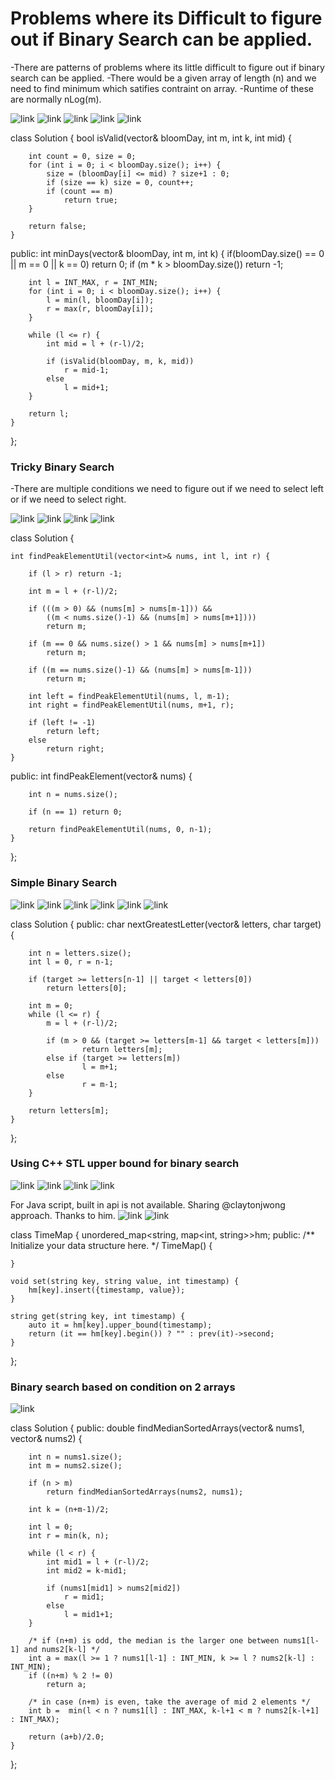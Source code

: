 # Problems where its Difficult to figure out if Binary Search can be applied.

-There are patterns of problems where its little difficult to figure out if binary search can be applied.
-There would be a given array of length (n) and we need to find minimum which satifies contraint on array.
-Runtime of these are normally nLog(m).

![link](https://leetcode.com/problems/minimum-number-of-days-to-make-m-bouquets/)
![link](https://leetcode.com/problems/sum-of-mutated-array-closest-to-target/)
![link](https://leetcode.com/problems/find-the-smallest-divisor-given-a-threshold/)
![link](https://leetcode.com/problems/koko-eating-bananas/)
![link](https://leetcode.com/problems/capacity-to-ship-packages-within-d-days/)

class Solution {
	bool isValid(vector<int>& bloomDay, int m, int k, int mid) {

		int count = 0, size = 0;
		for (int i = 0; i < bloomDay.size(); i++) {
			size = (bloomDay[i] <= mid) ? size+1 : 0;
			if (size == k) size = 0, count++;
			if (count == m)
				return true;
		}

		return false;
	}
public:
	int minDays(vector<int>& bloomDay, int m, int k) {
		if(bloomDay.size() == 0 || m == 0 || k == 0) return 0;
		if (m * k > bloomDay.size()) return -1;

		int l = INT_MAX, r = INT_MIN;
		for (int i = 0; i < bloomDay.size(); i++) {
			l = min(l, bloomDay[i]);
			r = max(r, bloomDay[i]);
		}

		while (l <= r) {
			int mid = l + (r-l)/2;

			if (isValid(bloomDay, m, k, mid))
				r = mid-1;
			else
				l = mid+1;
		}

		return l;
	}
};







### Tricky Binary Search






-There are multiple conditions we need to figure out if we need to select left or if we need to select right.

![link](https://leetcode.com/problems/find-peak-element/)
![link](https://leetcode.com/problems/find-minimum-in-rotated-sorted-array/)
![link](https://leetcode.com/problems/search-in-rotated-sorted-array/)
![link](https://leetcode.com/problems/missing-element-in-sorted-array/)

class Solution {

	int findPeakElementUtil(vector<int>& nums, int l, int r) {

		if (l > r) return -1;

		int m = l + (r-l)/2;

		if (((m > 0) && (nums[m] > nums[m-1])) &&
			((m < nums.size()-1) && (nums[m] > nums[m+1])))
			return m;

		if (m == 0 && nums.size() > 1 && nums[m] > nums[m+1])
			return m;

		if ((m == nums.size()-1) && (nums[m] > nums[m-1]))
			return m;

		int left = findPeakElementUtil(nums, l, m-1);
		int right = findPeakElementUtil(nums, m+1, r);

		if (left != -1)
			return left;
		else
			return right;
	}
public:
	int findPeakElement(vector<int>& nums) {

		int n = nums.size();

		if (n == 1) return 0;

		return findPeakElementUtil(nums, 0, n-1);
	}
};





### Simple Binary Search






![link](https://leetcode.com/problems/find-smallest-letter-greater-than-target/)
![link](https://leetcode.com/problems/missing-element-in-sorted-array/)
![link](https://leetcode.com/problems/peak-index-in-a-mountain-array/)
![link](https://leetcode.com/problems/h-index-ii/)
![link](https://leetcode.com/problems/find-first-and-last-position-of-element-in-sorted-array/)
![link](https://leetcode.com/problems/first-bad-version/)

class Solution {
public:
	char nextGreatestLetter(vector<char>& letters, char target) {

		int n = letters.size();
		int l = 0, r = n-1;

		if (target >= letters[n-1] || target < letters[0])
			return letters[0];

		int m = 0;
		while (l <= r) {
			m = l + (r-l)/2;

			if (m > 0 && (target >= letters[m-1] && target < letters[m]))
					return letters[m];
			else if (target >= letters[m])
					l = m+1;
			else	
					r = m-1;
		}

		return letters[m];
	}
};







### Using C++ STL upper bound for binary search






![link](https://leetcode.com/problems/time-based-key-value-store/)
![link](https://leetcode.com/problems/online-election/)
![link](https://leetcode.com/problems/random-pick-with-weight/)
![link](https://leetcode.com/problems/find-right-interval/)

For Java script, built in api is not available. Sharing @claytonjwong approach. Thanks to him.
![link](https://leetcode.com/problems/find-first-and-last-position-of-element-in-sorted-array/discuss/692931/Javascript-and-C%2B%2B-solutions)
![link](https://gist.github.com/claytonjwong/53bd1c1489b12eccad176addb8afd8e0)

class TimeMap {
	unordered_map<string, map<int, string>>hm;
public:
	/** Initialize your data structure here. */
	TimeMap() {

	}

	void set(string key, string value, int timestamp) {
		hm[key].insert({timestamp, value});
	}

	string get(string key, int timestamp) {
		auto it = hm[key].upper_bound(timestamp);
		return (it == hm[key].begin()) ? "" : prev(it)->second;
	}
};







### Binary search based on condition on 2 arrays
![link](https://leetcode.com/problems/median-of-two-sorted-arrays/)

class Solution {
public:
	double findMedianSortedArrays(vector<int>& nums1, vector<int>& nums2) {

		int n = nums1.size();
		int m = nums2.size();

		if (n > m)
			return findMedianSortedArrays(nums2, nums1);

		int k = (n+m-1)/2;

		int l = 0;
		int r = min(k, n);

		while (l < r) {
			int mid1 = l + (r-l)/2;
			int mid2 = k-mid1;

			if (nums1[mid1] > nums2[mid2])
				r = mid1;
			else
				l = mid1+1;
		}

		/* if (n+m) is odd, the median is the larger one between nums1[l-1] and nums2[k-l] */
		int a = max(l >= 1 ? nums1[l-1] : INT_MIN, k >= l ? nums2[k-l] : INT_MIN);
		if ((n+m) % 2 != 0)
			return a;

		/* in case (n+m) is even, take the average of mid 2 elements */
		int b =  min(l < n ? nums1[l] : INT_MAX, k-l+1 < m ? nums2[k-l+1] : INT_MAX);

		return (a+b)/2.0;
	}
};